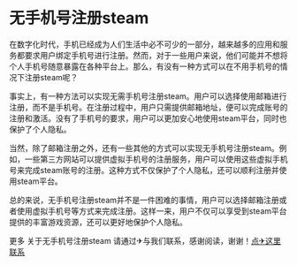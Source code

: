 # 无手机号注册steam

在数字化时代，手机已经成为人们生活中必不可少的一部分，越来越多的应用和服务都要求用户绑定手机号进行注册。然而，对于一些用户来说，他们可能并不想将个人手机号随意暴露在各种平台上。那么，有没有一种方式可以在不用手机号的情况下注册steam呢？

事实上，有一种方法可以实现无需手机号注册steam。用户可以选择使用邮箱进行注册，而不是手机号。在注册过程中，用户只需提供邮箱地址，便可以完成账号的注册和激活。没有了手机号的要求，用户可以更加安心地使用steam平台，同时也保护了个人隐私。

当然，除了邮箱注册之外，还有一些其他的方式可以实现无手机号注册steam。例如，一些第三方网站可以提供虚拟手机号的注册服务，用户可以使用这些虚拟手机号来完成steam账号的注册。这种方式不仅保护了个人隐私，还可以顺利注册并使用steam平台。

总的来说，无手机号注册steam并不是一件困难的事情，用户可以选择邮箱注册或者使用虚拟手机号等方式来完成注册。这样一来，用户不仅可以享受到steam平台提供的丰富游戏资源，还可以更好地保护个人隐私。

更多 关于无手机号注册steam 请通过✈与我们联系，感谢阅读，谢谢！[点✈这里联系](https://c.k02.cc)